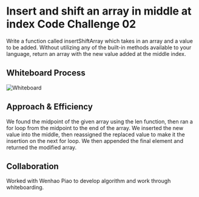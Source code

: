 # Insert and shift an array in middle at index Code Challenge 02

<!-- Description of the challenge -->
Write a function called insertShiftArray which takes in an array and a value to be added. Without utilizing any of the built-in methods available to your language, return an array with the new value added at the middle index.

## Whiteboard Process
<!-- Embedded whiteboard image -->

![Whiteboard](img/code-challenge-02-insert-shift-array.png)

## Approach & Efficiency
<!-- What approach did you take? Discuss Why. What is the Big O space/time for this approach? -->
We found the midpoint of the given array using the len function, then ran a for loop from the midpoint to the end of the array. We inserted the new value into the middle, then reassigned the replaced value to make it the insertion on the next for loop.
We then appended the final element and returned the modified array.

## Collaboration

Worked with Wenhao Piao to develop algorithm and work through whiteboarding.
